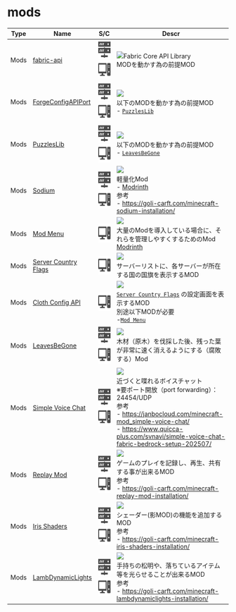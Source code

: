 # mods

| Type | Name | S/C | Descr |
| :---: | --- | :---: | --- |
| Mods | [fabric-api](https://www.curseforge.com/minecraft/mc-mods/fabric-api) | <img src="./docs/assets/sv.svg" style="height: 3em;" /> <img src="./docs/assets/pc.svg" style="height: 3em;" /> | <img src="https://fabricmc.net/assets/logo.png" style="height: 3em;" />Fabric Core API Library<br>MODを動かす為の前提MOD |
| Mods | [ForgeConfigAPIPort](https://www.curseforge.com/minecraft/mc-mods/forge-config-api-port-fabric) | <img src="./docs/assets/sv.svg" style="height: 3em;" /> <img src="./docs/assets/pc.svg" style="height: 3em;" /> | [![](https://img.shields.io/badge/Compatible%201.20.9-00aa00?style=for-the-badge&logoColor=white)](/)<br>以下のMODを動かす為の前提MOD<br>- [`PuzzlesLib`](https://www.curseforge.com/minecraft/mc-mods/puzzles-lib) |
| Mods | [PuzzlesLib](https://www.curseforge.com/minecraft/mc-mods/puzzles-lib) | <img src="./docs/assets/sv.svg" style="height: 3em;" /> <img src="./docs/assets/pc.svg" style="height: 3em;" /> | [![](https://img.shields.io/badge/Not%20Compatible%201.20.9-FF0000?style=for-the-badge&logoColor=white)](/)<br>以下のMODを動かす為の前提MOD<br>- [`LeavesBeGone`](https://www.curseforge.com/minecraft/mc-mods/leaves-be-gone) |
| Mods | [Sodium](https://www.curseforge.com/minecraft/mc-mods/sodium) | <img src="./docs/assets/sv.svg" style="height: 3em;" /> <img src="./docs/assets/pc.svg" style="height: 3em;" /> | [![](https://img.shields.io/badge/Compatible%201.20.9-00aa00?style=for-the-badge&logoColor=white)](/)<br>軽量化Mod<br>- [Modrinth](https://modrinth.com/mod/sodium?version=1.21.8&loader=fabric)<br>参考<br>- https://goli-carft.com/minecraft-sodium-installation/ |
| Mods | [Mod Menu](https://www.curseforge.com/minecraft/mc-mods/modmenu) | <img src="./docs/assets/pc.svg" style="height: 3em;" /> | [![](https://img.shields.io/badge/Not%20Compatible%201.20.9-FF0000?style=for-the-badge&logoColor=white)](/)<br>大量のModを導入している場合に、それらを管理しやすくするためのMod<br>[Modrinth](https://modrinth.com/mod/modmenu) |
| Mods | [Server Country Flags](https://www.curseforge.com/minecraft/mc-mods/server-country-flags) | <img src="./docs/assets/pc.svg" style="height: 3em;" /> | [![](https://img.shields.io/badge/Not%20Compatible%201.20.9-FF0000?style=for-the-badge&logoColor=white)](/)<br>サーバーリストに、各サーバーが所在する国の国旗を表示するMOD |
| Mods | [Cloth Config API](https://www.curseforge.com/minecraft/mc-mods/cloth-config) | <img src="./docs/assets/pc.svg" style="height: 3em;" /> | [![](https://img.shields.io/badge/Not%20Compatible%201.20.9-FF0000?style=for-the-badge&logoColor=white)](/)<br>[`Server Country Flags`](https://www.curseforge.com/minecraft/mc-mods/server-country-flags) の設定画面を表示するMOD<br>別途以下MODが必要<br>-[`Mod Menu`](https://modrinth.com/mod/modmenu)  |
| Mods | [LeavesBeGone](https://www.curseforge.com/minecraft/mc-mods/leaves-be-gone) | <img src="./docs/assets/sv.svg" style="height: 3em;" /> <img src="./docs/assets/pc.svg" style="height: 3em;" /> | [![](https://img.shields.io/badge/Not%20Compatible%201.20.9-FF0000?style=for-the-badge&logoColor=white)](/)<br>木材（原木）を伐採した後、残った葉が非常に速く消えるようにする（腐敗する）Mod |
| Mods | [Simple Voice Chat](https://www.curseforge.com/minecraft/mc-mods/simple-voice-chat) | <img src="./docs/assets/sv.svg" style="height: 3em;" /> <img src="./docs/assets/pc.svg" style="height: 3em;" /> | [![](https://img.shields.io/badge/Compatible%201.20.9-00aa00?style=for-the-badge&logoColor=white)](/)<br>近づくと喋れるボイスチャット<br>※要ポート開放（port forwarding）：24454/UDP<br>参考<br>- https://janbocloud.com/minecraft-mod_simple-voice-chat/<br>- https://www.quicca-plus.com/svnavi/simple-voice-chat-fabric-bedrock-setup-202507/ |
| Mods | [Replay Mod](https://www.replaymod.com/download/) | <img src="./docs/assets/sv.svg" style="height: 3em;" /> <img src="./docs/assets/pc.svg" style="height: 3em;" /> | [![](https://img.shields.io/badge/Not%20Compatible%201.20.9-FF0000?style=for-the-badge&logoColor=white)](/)<br>ゲームのプレイを記録し、再生、共有する事が出来るMOD<br>参考<br>- https://goli-carft.com/minecraft-replay-mod-installation/ |
| Mods | [Iris Shaders](https://www.curseforge.com/minecraft/mc-mods/irisshaders) | <img src="./docs/assets/sv.svg" style="height: 3em;" /> <img src="./docs/assets/pc.svg" style="height: 3em;" /> | [![](https://img.shields.io/badge/Compatible%201.20.9-00aa00?style=for-the-badge&logoColor=white)](/)<br>シェーダー(影MOD)の機能を追加するMOD<br>参考<br>- https://goli-carft.com/minecraft-iris-shaders-installation/ |
| Mods | [LambDynamicLights](https://www.curseforge.com/minecraft/mc-mods/lambdynamiclights) | <img src="./docs/assets/sv.svg" style="height: 3em;" /> <img src="./docs/assets/pc.svg" style="height: 3em;" /> | [![](https://img.shields.io/badge/Compatible%201.20.9-00aa00?style=for-the-badge&logoColor=white)](/)<br>手持ちの松明や、落ちているアイテム等を光らせることが出来るMOD<br>参考<br>- https://goli-carft.com/minecraft-lambdynamiclights-installation/ |

